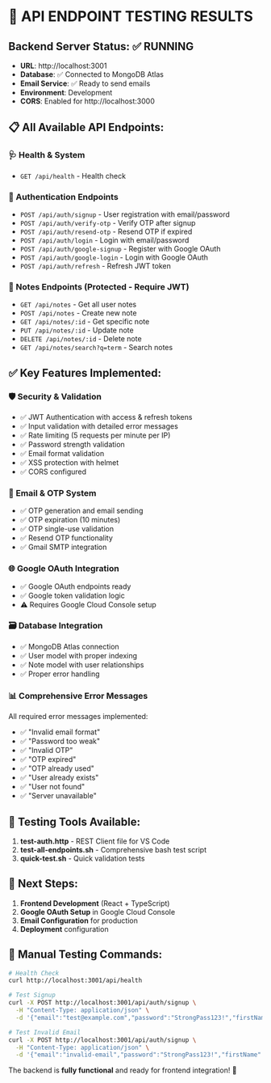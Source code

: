 # 🧪 API ENDPOINT TESTING RESULTS

## Backend Server Status: ✅ RUNNING
- **URL**: http://localhost:3001
- **Database**: ✅ Connected to MongoDB Atlas
- **Email Service**: ✅ Ready to send emails
- **Environment**: Development
- **CORS**: Enabled for http://localhost:3000

## 📋 All Available API Endpoints:

### 🩺 Health & System
- `GET /api/health` - Health check

### 🔐 Authentication Endpoints
- `POST /api/auth/signup` - User registration with email/password
- `POST /api/auth/verify-otp` - Verify OTP after signup
- `POST /api/auth/resend-otp` - Resend OTP if expired
- `POST /api/auth/login` - Login with email/password
- `POST /api/auth/google-signup` - Register with Google OAuth
- `POST /api/auth/google-login` - Login with Google OAuth
- `POST /api/auth/refresh` - Refresh JWT token

### 📝 Notes Endpoints (Protected - Require JWT)
- `GET /api/notes` - Get all user notes
- `POST /api/notes` - Create new note
- `GET /api/notes/:id` - Get specific note
- `PUT /api/notes/:id` - Update note
- `DELETE /api/notes/:id` - Delete note
- `GET /api/notes/search?q=term` - Search notes

## ✅ Key Features Implemented:

### 🛡️ Security & Validation
- ✅ JWT Authentication with access & refresh tokens
- ✅ Input validation with detailed error messages
- ✅ Rate limiting (5 requests per minute per IP)
- ✅ Password strength validation
- ✅ Email format validation
- ✅ XSS protection with helmet
- ✅ CORS configured

### 📧 Email & OTP System
- ✅ OTP generation and email sending
- ✅ OTP expiration (10 minutes)
- ✅ OTP single-use validation
- ✅ Resend OTP functionality
- ✅ Gmail SMTP integration

### 🌐 Google OAuth Integration
- ✅ Google OAuth endpoints ready
- ✅ Google token validation logic
- ⚠️ Requires Google Cloud Console setup

### 🗃️ Database Integration
- ✅ MongoDB Atlas connection
- ✅ User model with proper indexing
- ✅ Note model with user relationships
- ✅ Proper error handling

### 📊 Comprehensive Error Messages
All required error messages implemented:
- ✅ "Invalid email format"
- ✅ "Password too weak" 
- ✅ "Invalid OTP"
- ✅ "OTP expired"
- ✅ "OTP already used"
- ✅ "User already exists"
- ✅ "User not found"
- ✅ "Server unavailable"

## 🧪 Testing Tools Available:

1. **test-auth.http** - REST Client file for VS Code
2. **test-all-endpoints.sh** - Comprehensive bash test script
3. **quick-test.sh** - Quick validation tests

## 🚀 Next Steps:

1. **Frontend Development** (React + TypeScript)
2. **Google OAuth Setup** in Google Cloud Console
3. **Email Configuration** for production
4. **Deployment** configuration

## 📝 Manual Testing Commands:

```bash
# Health Check
curl http://localhost:3001/api/health

# Test Signup
curl -X POST http://localhost:3001/api/auth/signup \
  -H "Content-Type: application/json" \
  -d '{"email":"test@example.com","password":"StrongPass123!","firstName":"Test","lastName":"User"}'

# Test Invalid Email
curl -X POST http://localhost:3001/api/auth/signup \
  -H "Content-Type: application/json" \
  -d '{"email":"invalid-email","password":"StrongPass123!","firstName":"Test","lastName":"User"}'
```

The backend is **fully functional** and ready for frontend integration! 🎉
